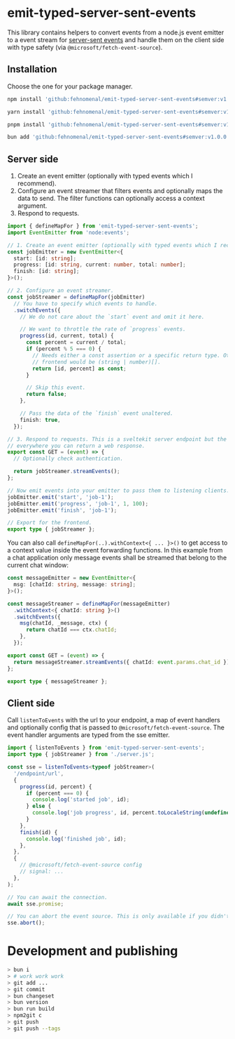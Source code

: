 # emit-typed-server-sent-events

This library contains helpers to convert events from a node.js event emitter to a event stream for [server-sent events](https://developer.mozilla.org/en-US/docs/Web/API/Server-sent_events) and handle them on the client side with type safety (via `@microsoft/fetch-event-source`).

## Installation

Choose the one for your package manager.

```sh
npm install 'github:fehnomenal/emit-typed-server-sent-events#semver:v1.0.0'
```

```sh
yarn install 'github:fehnomenal/emit-typed-server-sent-events#semver:v1.0.0'
```

```sh
pnpm install 'github:fehnomenal/emit-typed-server-sent-events#semver:v1.0.0'
```

```sh
bun add 'github:fehnomenal/emit-typed-server-sent-events#semver:v1.0.0'
```

## Server side

1. Create an event emitter (optionally with typed events which I recommend).
2. Configure an event streamer that filters events and optionally maps the data to send. The filter functions can optionally access a context argument.
3. Respond to requests.

```ts
import { defineMapFor } from 'emit-typed-server-sent-events';
import EventEmitter from 'node:events';

// 1. Create an event emitter (optionally with typed events which I recommend).
const jobEmitter = new EventEmitter<{
  start: [id: string];
  progress: [id: string, current: number, total: number];
  finish: [id: string];
}>();

// 2. Configure an event streamer.
const jobStreamer = defineMapFor(jobEmitter)
  // You have to specify which events to handle.
  .switchEvents({
    // We do not care about the `start` event and omit it here.

    // We want to throttle the rate of `progress` events.
    progress(id, current, total) {
      const percent = current / total;
      if (percent % 5 === 0) {
        // Needs either a const assertion or a specific return type. Otherwise the type at the
        // frontend would be (string | number)[].
        return [id, percent] as const;
      }

      // Skip this event.
      return false;
    },

    // Pass the data of the `finish` event unaltered.
    finish: true,
  });

// 3. Respond to requests. This is a sveltekit server endpoint but the library should work
// everywhere you can return a web response.
export const GET = (event) => {
  // Optionally check authentication.

  return jobStreamer.streamEvents();
};

// Now emit events into your emitter to pass them to listening clients.
jobEmitter.emit('start', 'job-1');
jobEmitter.emit('progress', 'job-1', 1, 100);
jobEmitter.emit('finish', 'job-1');

// Export for the frontend.
export type { jobStreamer };
```

You can also call `defineMapFor(..).withContext<{ ... }>()` to get access to a context value inside the event forwarding functions.
In this example from a chat application only message events shall be streamed that belong to the current chat window:

```ts
const messageEmitter = new EventEmitter<{
  msg: [chatId: string, message: string];
}>();

const messageStreamer = defineMapFor(messageEmitter)
  .withContext<{ chatId: string }>()
  .switchEvents({
    msg(chatId, _message, ctx) {
      return chatId === ctx.chatId;
    },
  });

export const GET = (event) => {
  return messageStreamer.streamEvents({ chatId: event.params.chat_id });
};

export type { messageStreamer };
```

## Client side

Call `listenToEvents` with the url to your endpoint, a map of event handlers and optionally config that is passed to `@microsoft/fetch-event-source`.
The event handler arguments are typed from the sse emitter.

```ts
import { listenToEvents } from 'emit-typed-server-sent-events';
import type { jobStreamer } from './server.js';

const sse = listenToEvents<typeof jobStreamer>(
  '/endpoint/url',
  {
    progress(id, percent) {
      if (percent === 0) {
        console.log('started job', id);
      } else {
        console.log('job progress', id, percent.toLocaleString(undefined, { style: 'percent' }));
      }
    },
    finish(id) {
      console.log('finished job', id);
    },
  },
  {
    // @microsoft/fetch-event-source config
    // signal: ...
  },
);

// You can await the connection.
await sse.promise;

// You can abort the event source. This is only available if you didn't pass a `signal` to the `listenToEvents` call.
sse.abort();
```

# Development and publishing

```sh
> bun i
> # work work work
> git add ...
> git commit
> bun changeset
> bun version
> bun run build
> npm2git c
> git push
> git push --tags
```
